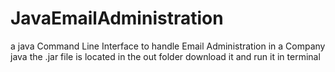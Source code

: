 # JavaEmailAdministration
a java Command Line Interface to handle Email Administration in a Company
java
the .jar file is located in the out folder download it and run it in terminal
